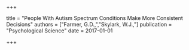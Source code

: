 +++

title = "People With Autism Spectrum Conditions Make More Consistent Decisions"
authors = ["Farmer, G.D.,","Skylark, W.J.,"]
publication = "Psychological Science"
date = 2017-01-01

+++
